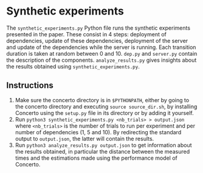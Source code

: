# Synthetic experiments

The `synthetic_experiments.py` Python file runs the synthetic experiments presented in
the paper. These consist in 4 steps: deployment of dependencies, update of these
dependencies, deployment of the server and update of the dependencies while the
server is running. Each transition duration is taken at random between 0 and 10.
`dep.py` and `server.py` contain the description of the components.
`analyze_results.py` gives insights about the results obtained using
`synthetic_experiments.py`.


## Instructions

1. Make sure the concerto directory is in `$PYTHONPATH`, either by going to the
concerto directory and executing `source source_dir.sh`, by installing Concerto
using the `setup.py` file in its directory or by adding it yourself.
2. Run `python3 synthetic_experiments.py <nb_trials> > output.json` where
`<nb_trials>` is the number of trials to run per experiment and per number of
dependencies (1, 5 and 10). By redirecting the standard output to `output.json`,
the latter will contain the results.
3. Run `python3 analyze_results.py output.json` to get information about the
results obtained, in particular the distance between the measured times and the
estimations made using the performance model of Concerto.

